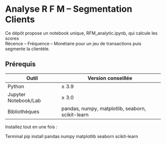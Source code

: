 # Analyse R F M – Segmentation Clients

Ce dépôt propose un notebook unique, RFM_analytic.ipynb, qui calcule les scores  
Récence – Fréquence – Monétaire pour un jeu de transactions puis segmente la clientèle.

## Prérequis

| Outil | Version conseillée |
|-------|--------------------|
| Python | ≥ 3.9 |
| Jupyter Notebook/Lab | ≥ 3.0 |
| Bibliothèques | pandas, numpy, matplotlib, seaborn, scikit-learn |

Installez tout en une fois :

Terminal
pip install pandas numpy matplotlib seaborn scikit-learn
